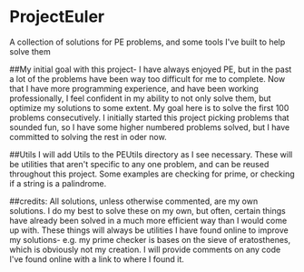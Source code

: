# ProjectEuler
A collection of solutions for PE problems, and some tools I've built to help solve them

##My initial goal with this project-
I have always enjoyed PE, but in the past a lot of the problems have been way too difficult for me to complete.
Now that I have more programming experience, and have been working professionally, I feel confident in my ability to 
not only solve them, but optimize my solutions to some extent. My goal here is to solve the first 100 problems
consecutively. I initially started this project picking problems that sounded fun, so I have some higher numbered 
problems solved, but I have committed to solving the rest in oder now. 

##Utils
I will add Utils to the PEUtils directory as I see necessary. These will be utilities that aren't specific to any one 
problem, and can be reused throughout this project. Some examples are checking for prime, or checking if a string is a palindrome.



##credits:
All solutions, unless otherwise commented, are my own solutions. I do my best to solve these on my own, but often, certain
things have already been solved in a much more efficient way than I would come up with. These things will always be utilities
I have found online to improve my solutions- e.g. my prime checker is bases on the sieve of eratosthenes, which is obviously
not my creation. I will provide comments on any code I've found online with a link to where I found it.